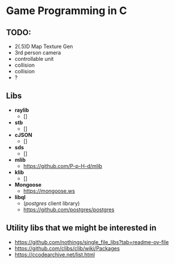 # Game Programming in C

## TODO:

  - 2(.5)D Map Texture Gen
  - 3rd person camera
  - controllable unit
  - collision
  - collision
  - ?

## Libs

  - **raylib**
    + []
  - **stb**
    + []
  - **cJSON**
    + []
  - **sds**
    + []
  - **mlib**
    + https://github.com/P-p-H-d/mlib
  - **klib**
    + []
  - **Mongoose**
    + https://mongoose.ws
  - **libql**
    + (*postgres* client library)
    + https://github.com/postgres/postgres

## Utility libs that we might be interested in

  - https://github.com/nothings/single_file_libs?tab=readme-ov-file
  - https://github.com/clibs/clib/wiki/Packages
  - https://ccodearchive.net/list.html



